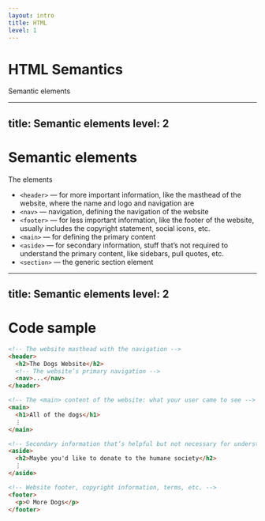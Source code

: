 ```yaml
---
layout: intro
title: HTML
level: 1
---
```


# HTML Semantics

Semantic elements 

---
title: Semantic elements
level: 2
---

# Semantic elements
The elements

* `<header>` — for more important information, like the masthead of the website, where the name and logo and navigation are
* `<nav>` — navigation, defining the navigation of the website
* `<footer>` — for less important information, like the footer of the website, usually includes the copyright statement, social icons, etc.
* `<main>` — for defining the primary content
* `<aside>` — for secondary information, stuff that’s not required to understand the primary content, like sidebars, pull quotes, etc.
* `<section>` — the generic section element


---
title: Semantic elements
level: 2
---

# Code sample

```html
<!-- The website masthead with the navigation -->
<header>
  <h2>The Dogs Website</h2>
  <!-- The website’s primary navigation -->
  <nav>...</nav>
</header>

<!-- The <main> content of the website: what your user came to see -->
<main>
  <h1>All of the dogs</h1>
  ⋮
</main>

<!-- Secondary information that’s helpful but not necessary for understanding -->
<aside>
  <h2>Maybe you'd like to donate to the humane society</h2>
  ⋮
</aside>

<!-- Website footer, copyright information, terms, etc. -->
<footer>
  <p>© More Dogs</p>
</footer>
```



